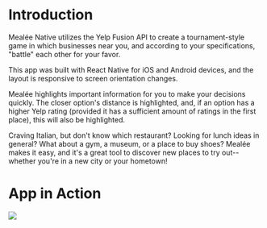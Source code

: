 # Introduction
Mealée Native utilizes the Yelp Fusion API to create a tournament-style game in which businesses near you, and according to your specifications, "battle" each other for your favor.

This app was built with React Native for iOS and Android devices, and the layout is responsive to screen orientation changes.

Mealée highlights important information for you to make your decisions quickly. The closer option's distance is highlighted, and, if an option has a higher Yelp rating (provided it has a sufficient amount of ratings in the first place),  this will also be highlighted.

Craving Italian, but don't know which restaurant? Looking for lunch ideas in general? What about a gym, a museum, or a place to buy shoes? Mealée makes it easy, and it's a great tool to discover new places to try out--whether you're in a new city or your hometown!

# App in Action
<img src='https://media.giphy.com/media/l378e9DOk87UFDrmE/giphy.gif'/>
